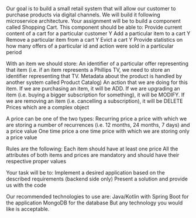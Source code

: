 Our goal is to build a small retail system that will allow our customer to purchase products via digital channels. We will build it following
microservice architecture. Your assignment will be to build a component called Shopping Cart. This component should be able to:
	Provide current content of a cart for a particular customer	Y
	Add a particular item to a cart					Y
	Remove a particular item from a cart				Y
	Evict a cart							Y
	Provide statistics on how many offers of a particular id and action were sold in a particular period

With an item we should store:
	An identifier of a particular offer representing that item (i.e. if an item represents a Phillips TV, we need to store an identifier
		representing that TV. Metadata about the product is handled by another system called Product Catalog)
	An action that we are doing for this item. If we are purchasing an item, it will be ADD. If we are upgrading an item (i.e. buying a bigger
		subscription for something), it will be MODIFY. If we are removing an item (i.e. cancelling a subscription), it will be DELETE
	Prices which are a complex object

A price can be one of the two types:
	Recurring price a price with which we are storing a number of recurrences (i.e. 12 months, 24 months, 7 days) and a price value
	One time price a one time price with which we are storing only a price value

Rules are the following:
	Each item should have at least one price
	All the attributes of both items and prices are mandatory and should have their respective proper values

Your task will be to:
	Implement a desired application based on the described requirements (backend side only)
	Present a solution and provide us with the code

Our recommended technologies to use are:
	Java/Kotlin with Spring Boot for the application
	MongoDB for the database
But any technology you would like is acceptable.

